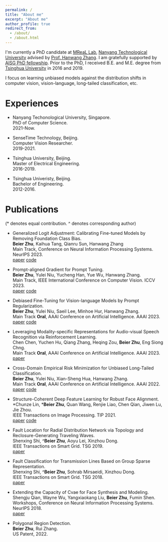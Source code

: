 ```yaml
---
permalink: /
title: "About me"
excerpt: "About me"
author_profile: true
redirect_from: 
  - /about/
  - /about.html
---
```

I'm currently a PhD candidate at [MReaL Lab](https://mreallab.github.io), [Nanyang Technological University](https://www.ntu.edu.sg) advised by [Prof. Hanwang Zhang](https://personal.ntu.edu.sg/hanwangzhang/). I am gratefully supported by [AISG PhD fellowship](https://aisingapore.org/research/phd-fellowship-programme/). Prior to the PhD, I received B.E. and M.E. degree from [Tsinghua University](https://www.tsinghua.edu.cn) in 2016 and 2019.

I focus on learning unbiased models against the distribution shifts in computer vision, vision-language, long-tailed classification, etc.

Experiences
======
* Nanyang Techonological University, Singapore.  
  PhD of Computer Science.  
  2021-Now.  
  
* SenseTime Technology, Beijing.  
  Computer Vision Researcher.  
  2019-2021.  

* Tsinghua University, Beijing.  
  Master of Electrical Engineering.  
  2016-2019.
  
* Tsinghua Univeristy, Beijing.  
  Bachelor of Engineering.  
  2012-2016.

Publications
======
(\* denotes equal contribution. \^ denotes corresponding author)

* Generalized Logit Adjustment: Calibrating Fine-tuned Models by Removing Foundation Class Bias.  
  **Beier Zhu**, Kaihua Tang, Qianru Sun, Hanwang Zhang  
  Main Track, Conference on Neural Information Processing Systems. NeurIPS 2023.  
  [paper](https://arxiv.org/abs/2205.14865) [code](https://github.com/BeierZhu/GLA)  

* Prompt-aligned Gradient for Prompt Tuning.  
  **Beier Zhu**, Yulei Niu, Yucheng Han, Yue Wu, Hanwang Zhang.  
  Main Track, IEEE International Conference on Computer Vision. ICCV 2023.  
  [paper](https://arxiv.org/abs/2205.14865) [code](https://github.com/BeierZhu/Prompt-align)

* Debiased Fine-Tuning for Vision-language Models by Prompt Regularization.  
  **Beier Zhu**, Yulei Niu, Saeil Lee, Minhoe Hur, Hanwang Zhang.  
  Main Track **Oral**, AAAI Conference on Artificial Intelligence. AAAI 2023.  
  [paper](https://arxiv.org/abs/2301.12429) [code](https://github.com/BeierZhu/ProReg) 

* Leveraging Modality-specific Representations for Audio-visual Speech Recognition via Reinforcement Learning.  
  Chen Chen, Yuchen Hu, Qiang Zhang, Heqing Zou, **Beier Zhu**, Eng Siong Chng.  
  Main Track **Oral**, AAAI Conference on Artificial Intelligence. AAAI 2023.  
  [paper](https://arxiv.org/abs/2212.05301)

* Cross-Domain Empirical Risk Minimization for Unbiased Long-Tailed Classification.  
  **Beier Zhu**, Yulei Niu, Xian-Sheng Hua, Hanwang Zhang.  
  Main Track **Oral**, AAAI Conference on Artificial Intelligence. AAAI 2022.  
  [paper](https://arxiv.org/abs/2112.14380) [code](https://github.com/BeierZhu/xERM)

* Structure-Coherent Deep Feature Learning for Robust Face Alignment.  
  \*Chunze Lin, \***Beier Zhu**, Quan Wang, Renjie Liao, Chen Qian, Jiwen Lu, Jie Zhou.  
  IEEE Transactions on Image Processing. TIP 2021.  
  [paper](https://arxiv.org/abs/2006.11697) [code](https://github.com/BeierZhu/Sturcture-Coherency-Face-Alignment)

* Fault Location for Radial Distribution Network via Topology and Reclosure-Generating Traveling Waves.  
  Shenxing Shi, \^**Beier Zhu**, Aoyu Lei, Xinzhou Dong.  
  IEEE Transactions on Smart Grid. TSG 2019.  
  [paper](https://ieeexplore.ieee.org/document/8664125)

* Fault Classification for Transmission Lines Based on Group Sparse Representation.  
  Shenxing Shi, \^**Beier Zhu**, Sohrab Mirsaeidi, Xinzhou Dong.  
  IEEE Transactions on Smart Grid. TSG 2018.  
  [paper](https://ieeexplore.ieee.org/document/8445640)
  
* Extending the Capacity of Cvae for Face Synthesis and Modeling.  
  Shengju Qian, Wayne Wu, Yangxiaokang Liu, **Beier Zhu**, Fumin Shen.   
  Workshops, Conference on Neural Information Processing Systems. NeurIPS 2018.  
  [paper](https://r2learning.github.io/assets/papers/CameraReadySubmission%2011.pdf)

* Polygonal Region Detection.  
  **Beier Zhu**, Rui Zhang.  
  US Patent, 2022.
